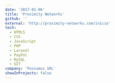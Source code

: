 ```yaml
---
date: '2017-01-06'
title: 'Proximity Networks'
github: ''
external: 'http://proximity-networks.com/inicio'
tech:
  - HTML5
  - CSS
  - JavaScript
  - PHP
  - Laravel
  - PayPal
  - MySQL
  - GIT
company: 'Possumus SRL'
showInProjects: false
---
```

